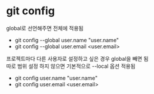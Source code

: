 # git config

global로 선언해주면 전체에 적용됨
- git config --global user.name "user.name"
- git config --global user.email <user.email>


프로젝트마다 다른 사용자로 설정하고 싶은 경우 global을 빼면 됨  
따로 범위 설정 하지 않으면 기본적으로 --local 옵션 적용됨  
- git config user.name "user.name"
- git config user.email <user.email>